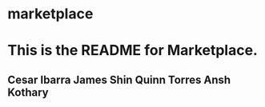 # marketplace

<h1>This is the README for Marketplace.</h1>
<h2>Cesar Ibarra
	James Shin 
	Quinn Torres
	Ansh Kothary</h2>

